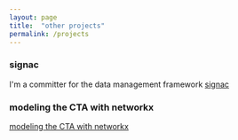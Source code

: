 ```yaml
---
layout: page
title:  "other projects"
permalink: /projects
---
```


### signac
I'm a committer for the data management framework [signac](https://signac.io)

### modeling the CTA with networkx
[modeling the CTA with networkx](https://github.com/atravitz/transit_models)



